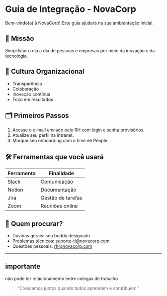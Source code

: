# Guia de Integração - NovaCorp

Bem-vindo(a) à NovaCorp! Este guia ajudará na sua ambientação inicial.

## 🎯 Missão
Simplificar o dia a dia de pessoas e empresas por meio da inovação e da tecnologia.

## 🧠 Cultura Organizacional
- Transparência
- Colaboração
- Inovação contínua
- Foco em resultados

## 🗂️ Primeiros Passos
1. Acesse o e-mail enviado pelo RH com login e senha provisórios.
2. Atualize seu perfil na intranet.
3. Marque seu onboarding com o time de People.

## 🛠️ Ferramentas que você usará
| Ferramenta | Finalidade |
|-----------|-------------|
| Slack     | Comunicação |
| Notion    | Documentação |
| Jira      | Gestão de tarefas |
| Zoom      | Reuniões online |

## 🙋 Quem procurar?
- Dúvidas gerais: seu buddy designado
- Problemas técnicos: suporte-ti@novacorp.com
- Questões pessoais: rh@novacorp.com

---
## importante
não pode ter relacionamento entre colegas de trabalho

> “Crescemos juntos quando todos aprendem e contribuem.”


